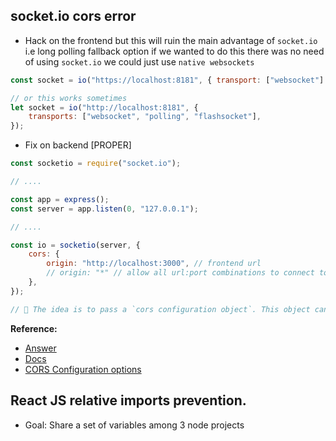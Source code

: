 ## socket.io cors error

-   Hack on the frontend
    but this will ruin the main advantage of `socket.io` i.e long polling fallback option
    if we wanted to do this there was no need of using `socket.io` we could just use
    `native websockets`

```js
const socket = io("https://localhost:8181", { transport: ["websocket"] });

// or this works sometimes
let socket = io("http://localhost:8181", {
    transports: ["websocket", "polling", "flashsocket"],
});
```

-   Fix on backend [PROPER]

```js
const socketio = require("socket.io");

// ....

const app = express();
const server = app.listen(0, "127.0.0.1");

// ....

const io = socketio(server, {
    cors: {
        origin: "http://localhost:3000", // frontend url
        // origin: "*" // allow all url:port combinations to connect to socket-server
    },
});

// 🚀 The idea is to pass a `cors configuration object`. This object can be customised to maximum extent (see cors docs)
```

**Reference:**

-   [Answer](https://stackoverflow.com/a/64805972)
-   [Docs](https://socket.io/docs/v3/handling-cors/)
-   [CORS Configuration options](https://www.npmjs.com/package/cors#configuration-options)

## React JS relative imports prevention.

-   Goal: Share a set of variables among 3 node projects
